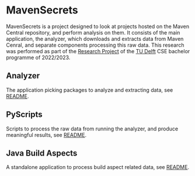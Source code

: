 # MavenSecrets
MavenSecrets is a project designed to look at projects hosted on the Maven Central repository, and perform analysis on them.
It consists of the main application, the analyzer, which downloads and extracts data from Maven Cenral, and separate components processing this raw data.
This research was performed as part of the [Research Project](https://github.com/TU-Delft-CSE/Research-Project) of the [TU Delft](https://github.com/TU-Delft-CSE) CSE bachelor programme of 2022/2023.

## Analyzer
The application picking packages to analyze and extracting data, see [README](analyzer/README.md).

## PyScripts
Scripts to process the raw data from running the analyzer, and produce meaningful results, see [README](pyscripts/README.md).

## Java Build Aspects
A standalone application to process build aspect related data, see [README](visualization-build-aspects/README.md).